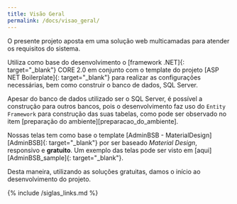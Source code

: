```yaml
---
title: Visão Geral
permalink: /docs/visao_geral/
---
```


O presente projeto aposta em uma solução web multicamadas para atender os requisitos do sistema. 

Utiliza como base do desenvolvimento o [framework .NET]{: target="_blank"} CORE 2.0 em conjunto com o template do projeto  [ASP NET Boilerplate]{: target="_blank"} para realizar as configurações necessárias, bem como construir o banco de dados, SQL Server.

Apesar do banco de dados utilizado ser o SQL Server, é possível a construção para outros bancos, pois o desenvolvimento faz uso do `Entity Framework` para construção das suas tabelas, como pode ser observado no item [preparação do ambiente][preparacao_do_ambiente].

Nossas telas tem como base o template [AdminBSB - MaterialDesign][AdminBSB]{: target="_blank"} por ser baseado *Material Design*, responsivo e **gratuito**. Um exemplo das telas pode ser visto em [aqui][AdminBSB_sample]{: target="_blank"}.

Desta maneira, utilizando as soluções gratuitas, damos o início ao desenvolvimento do projeto.

{% include /siglas_links.md %}